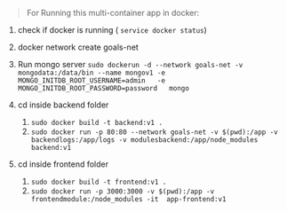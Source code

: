 > For Running this multi-container app in docker:

1. check if docker is running ( ```service docker status```)

2. docker network create goals-net

3. 
    Run mongo server
    ```sudo dockerun -d --network goals-net -v mongodata:/data/bin --name mongov1 -e MONGO_INITDB_ROOT_USERNAME=admin   -e MONGO_INITDB_ROOT_PASSWORD=password   mongo```

4. cd inside backend folder
    1. ```sudo docker build -t backend:v1 .```
    2. ```sudo docker run -p 80:80 --network goals-net -v $(pwd):/app -v backendlogs:/app/logs -v modulesbackend:/app/node_modules backend:v1```

4. cd inside frontend folder
    1. ```sudo docker build -t frontend:v1 .```
    2. ```sudo docker run -p 3000:3000 -v $(pwd):/app -v frontendmodule:/node_modules -it  app-frontend:v1```
